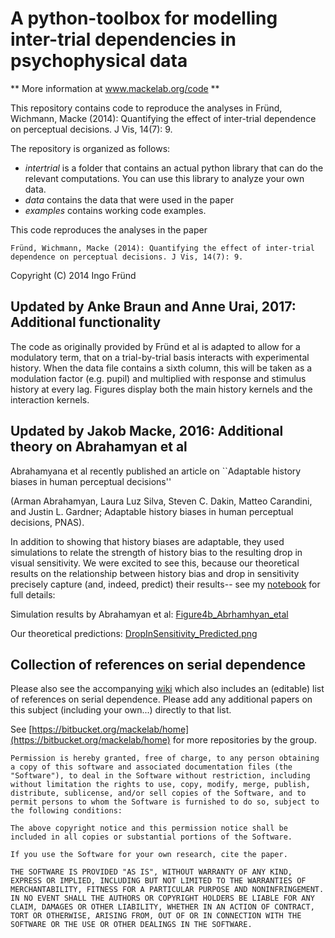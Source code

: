 # A python-toolbox for modelling inter-trial dependencies in psychophysical data ##

** More information at www.mackelab.org/code **

This repository contains code to reproduce the analyses in
Fründ, Wichmann, Macke (2014): Quantifying the effect of inter-trial dependence on perceptual decisions. J Vis, 14(7): 9.

The repository is organized as follows:
* *intertrial* is a folder that contains an actual python library that can do  the relevant computations. You can use this library to analyze your own data.
* *data* contains the data that were used in the paper
* *examples* contains working code examples.

This code reproduces the analyses in the paper

    Fründ, Wichmann, Macke (2014): Quantifying the effect of inter-trial dependence on perceptual decisions. J Vis, 14(7): 9.
    
Copyright (C) 2014 Ingo Fründ

## Updated by Anke Braun and Anne Urai, 2017: Additional functionality ##

The code as originally provided by Fründ et al  is adapted to allow for a modulatory term, that on a trial-by-trial basis interacts with experimental history.
When the data file contains a sixth column, this will be taken as a modulation factor (e.g. pupil) and multiplied with response and stimulus history at every lag.
Figures display both the main history kernels and the interaction kernels.

## Updated by Jakob Macke, 2016: Additional theory on Abrahamyan et al ##

Abrahamyana et al recently published an article on  ``Adaptable history biases in human perceptual decisions''

(Arman Abrahamyan, Laura Luz Silva, Steven C. Dakin, Matteo Carandini, and Justin L. Gardner; Adaptable history biases in human perceptual decisions, PNAS).

In addition to showing that history biases are adaptable, they used simulations to relate the strength of history bias to the resulting drop in visual sensitivity. 
We were excited to see this, because our theoretical results on the relationship between history bias and drop in sensitivity precisely capture (and, indeed, predict) their results-- 
see my [notebook](https://bitbucket.org/mackelab/serial_decision/src/c0987ae8044ecd8e57a412eb6765ff14af3c55b5/theory_AGC/SerialDepContour.ipynb?at=master) for full details:

Simulation results by Abrahamyan et al: 
[Figure4b_Abrhamhyan_etal](theory_AGC/Figure4b_Abrhamhyan_etal.png)

Our theoretical predictions:
[DropInSensitivity_Predicted.png](theory_AGC/DropInSensitivity_Predicted.png)



## Collection of references on serial dependence ##

Please also see the accompanying [wiki](https://bitbucket.org/mackelab/serial_decision/wiki) which also includes an (editable) list of references on serial dependence. Please add any additional papers 
on this subject (including your own...) directly to that list.

See [https://bitbucket.org/mackelab/home](https://bitbucket.org/mackelab/home) for more repositories by the group.

    Permission is hereby granted, free of charge, to any person obtaining a copy of this software and associated documentation files (the "Software"), to deal in the Software without restriction, including without limitation the rights to use, copy, modify, merge, publish, distribute, sublicense, and/or sell copies of the Software, and to permit persons to whom the Software is furnished to do so, subject to the following conditions:

    The above copyright notice and this permission notice shall be included in all copies or substantial portions of the Software.

    If you use the Software for your own research, cite the paper.

    THE SOFTWARE IS PROVIDED "AS IS", WITHOUT WARRANTY OF ANY KIND, EXPRESS OR IMPLIED, INCLUDING BUT NOT LIMITED TO THE WARRANTIES OF MERCHANTABILITY, FITNESS FOR A PARTICULAR PURPOSE AND NONINFRINGEMENT. IN NO EVENT SHALL THE AUTHORS OR COPYRIGHT HOLDERS BE LIABLE FOR ANY CLAIM, DAMAGES OR OTHER LIABILITY, WHETHER IN AN ACTION OF CONTRACT, TORT OR OTHERWISE, ARISING FROM, OUT OF OR IN CONNECTION WITH THE SOFTWARE OR THE USE OR OTHER DEALINGS IN THE SOFTWARE.
